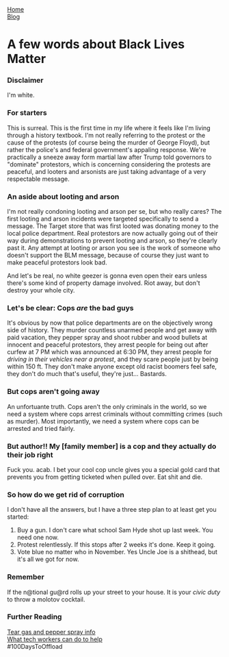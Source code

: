<head>
  <meta charset="UTF-8">
  <link rel="stylesheet" type="text/css" href="../style.css">
  <title>time to open blogs...</title>
  <link rel="shortcut icon" href="favicon.ico">
</head>
<div id="sitelinks">
  <a href="../index.html">Home</a><br>
  <a href="../blogindex.html">Blog</a>
</div>

# A few words about Black Lives Matter

### Disclaimer  

I'm white.  

### For starters  

This is surreal. This is the first time in my life where it feels like I'm living through a history textbook. I'm not really referring to the protest or the cause of the protests (of course being the murder of George Floyd), but rather the police's and federal government's appaling response. We're practically a sneeze away form martial law after Trump told governors to "dominate" protestors, which is concerning considering the protests are peaceful, and looters and arsonists are just taking advantage of a very respectable message.  

### An aside about looting and arson  

I'm not really condoning looting and arson per se, but who really cares? The first looting and arson incidents were targeted specifically to send a message. The Target store that was first looted was donating money to the local police department. Real protestors are now actually going out of their way during demonstrations to prevent looting and arson, so they're clearly past it. Any attempt at looting or arson you see is the work of someone who doesn't support the BLM message, because of course they just want to make peaceful protestors look bad.  

And let's be real, no white geezer is gonna even open their ears unless there's some kind of property damage involved. Riot away, but don't destroy your whole city.

### Let's be clear: Cops *are* the bad guys  

It's obvious by now that police departments are on the objectively wrong side of history. They murder countless unarmed people and get away with paid vacation, they pepper spray and shoot rubber and wood bullets at innocent and peaceful protestors, they arrest people for being out after curfew at 7 PM which was announced at 6:30 PM, they arrest people for *driving in their vehicles near a protest*, and they scare people just by being within 150 ft. They don't make anyone except old racist boomers feel safe, they don't do much that's useful, they're just... Bastards.  

### But cops aren't going away  

An unfortuante truth. Cops aren't the only criminals in the world, so we need a system where cops arrest criminals without committing crimes (such as murder). Most importantly, we need a system where cops can be arrested and tried fairly.  

### But author!! My [family member] is a cop and they actually do their job right  

Fuck you. acab. I bet your cool cop uncle gives you a special gold card that prevents you from getting ticketed when pulled over. Eat shit and die.  

### So how do we get rid of corruption

I don't have all the answers, but I have a three step plan to at least get you started:  
1. Buy a gun. I don't care what school Sam Hyde shot up last week.  You need one now.  
2. Protest relentlessly. If this stops after 2 weeks it's done. Keep it going.  
3. Vote blue no matter who in November. Yes Uncle Joe is a shithead, but it's all we got for now.  

### Remember  

If the n@tional gu@rd rolls up your street to your house. It is your *civic duty* to throw a molotov cocktail.  

### Further Reading  

[Tear gas and pepper spray info](https://www.usatoday.com/in-depth/news/nation/2020/06/02/george-floyd-protests-everything-know-tear-gas-pepper-spray/5307500002/)  
[What tech workers can do to help](https://www.usatoday.com/in-depth/news/nation/2020/06/02/george-floyd-protests-everything-know-tear-gas-pepper-spray/5307500002/)  
#100DaysToOffload  





